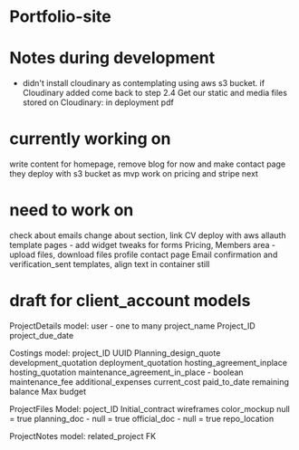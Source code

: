 # Portfolio-site

# Notes during development
* didn't install cloudinary as contemplating using aws s3 bucket. if Cloudinary added come back to step 2.4 Get our static and media files stored on Cloudinary: in deployment pdf

# currently working on

write content for homepage, remove blog for now and make contact page
they deploy with s3 bucket as mvp
work on pricing and stripe next


# need to work on
check about emails
change about section, link CV
deploy with aws
allauth template pages - add widget tweaks for forms
Pricing,
Members area - upload files, download files
profile
contact page
Email confirmation and verification_sent templates, align text in container still

# draft for client_account models

ProjectDetails model:
user - one to many
project_name
Project_ID
project_due_date

Costings model:
project_ID UUID
Planning_design_quote
development_quotation
deployment_quotation
hosting_agreement_inplace
hosting_quotation
maintenance_agreement_in_place - boolean
maintenance_fee
additional_expenses
current_cost
paid_to_date
remaining balance
Max budget

ProjectFiles Model:
poject_ID
Initial_contract
wireframes
color_mockup null = true
planning_doc - null = true
official_doc - null = true
repo_location

ProjectNotes model:
related_project FK
